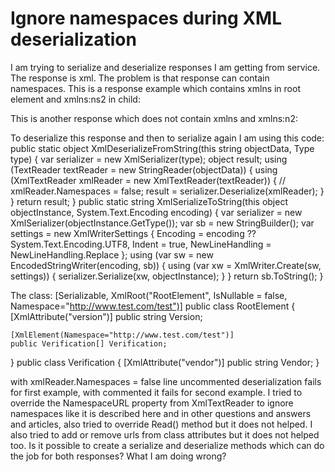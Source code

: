
# Ignore namespaces during XML deserialization

I am trying to serialize and deserialize responses I am getting from service. The response is xml. The problem is that response can contain namespaces.
This is a response example which contains xmlns in root element and xmlns:ns2 in child:
<?xml version="1.0" encoding="UTF-8" standalone="yes"?>
<RootElement version="4.0" xmlns="http://www.test.com/test">
    <Verification xmlns="" xmlns:ns2="http://www.test.com/test">
    <!--some fields-->
    </Verification>
</RootElement>

This is another response which does not contain xmlns and xmlns:n2:
<?xml version="1.0" encoding="UTF-8" standalone="yes"?>
<RootElement version="2.0">
    <Verification>
    <!--some fields-->
    </Verification>
</RootElement>

To deserialize this response and then to serialize again I am using this code:
public static object XmlDeserializeFromString(this string objectData, Type type)
{
    var serializer = new XmlSerializer(type);
    object result;
    using (TextReader textReader = new StringReader(objectData))
    {
        using (XmlTextReader xmlReader = new XmlTextReader(textReader))
        {
            // xmlReader.Namespaces = false;
            result = serializer.Deserialize(xmlReader);
        }
    }
    return result;
}
public static string XmlSerializeToString(this object objectInstance, System.Text.Encoding encoding)
{
    var serializer = new XmlSerializer(objectInstance.GetType());
    var sb = new StringBuilder();
    var settings = new XmlWriterSettings
    {
        Encoding = encoding ?? System.Text.Encoding.UTF8,
        Indent = true,
        NewLineHandling = NewLineHandling.Replace
    };
    using (var sw = new EncodedStringWriter(encoding, sb))
    {
        using (var xw = XmlWriter.Create(sw, settings))
        {
            serializer.Serialize(xw, objectInstance);
        }
    }
    return sb.ToString();
}

The class:
[Serializable, XmlRoot("RootElement", IsNullable = false, Namespace="http://www.test.com/test")]
public class RootElement 
{ 
    [XmlAttribute("version")] public string Version;

    [XmlElement(Namespace="http://www.test.com/test")]
    public Verification[] Verification;
}
public class Verification
{
    [XmlAttribute("vendor")] public string Vendor;
}

with xmlReader.Namespaces = false line uncommented deserialization fails for first example, with commented it fails for second example. I tried to override the NamespaceURL property from XmlTextReader to ignore namespaces like it is described here and in other questions and answers and articles, also tried to override Read() method but it does not helped. I also tried to add or remove urls from class attributes but it does not helped too.
Is it possible to create a serialize and deserialize methods which can do the job for both responses? What I am doing wrong?

        